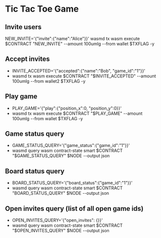 # Tic Tac Toe Game

## Invite users
NEW_INVITE='{"invite":{"name":"Alice"}}'
wasmd tx wasm execute $CONTRACT "NEW_INVITE" --amount 100umlg --from wallet $TXFLAG -y

## Accept invites
- INVITE_ACCEPTED='{"accepted":{"name":"Bob", "game_id":"1"}}'
- wasmd tx wasm execute $CONTRACT "$INVITE_ACCEPTED" --amount 100umlg --from wallet2 $TXFLAG -y

## Play game
- PLAY_GAME='{"play":{"position_x":0, "position_y":0}}'
- wasmd tx wasm execute $CONTRACT "$PLAY_GAME" --amount 100umlg --from wallet $TXFLAG -y

## Game status query
- GAME_STATUS_QUERY='{"game_status":{"game_id":"1"}}'
- wasmd query wasm contract-state smart $CONTRACT "$GAME_STATUS_QUERY" $NODE --output json

## Board status query
- BOARD_STATUS_QUERY='{"board_status":{"game_id":"1"}}'
- wasmd query wasm contract-state smart $CONTRACT "BOARD_STATUS_QUERY" $NODE --output json

## Open invites query (list of all open game ids)
- OPEN_INVITES_QUERY='{"open_invites": {}}'
- wasmd query wasm contract-state smart $CONTRACT "$OPEN_INVITES_QUERY" $NODE --output json
